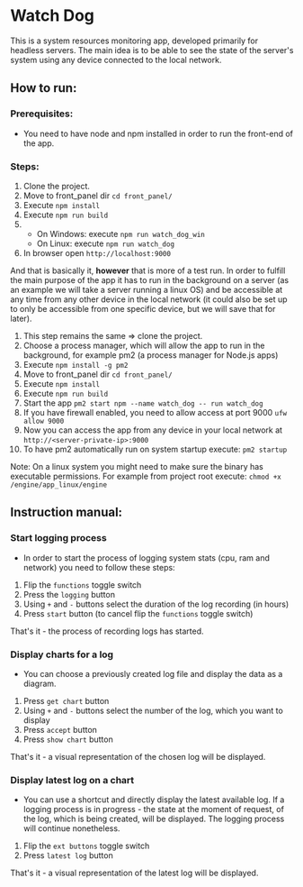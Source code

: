 # Watch Dog

This is a system resources monitoring app, developed primarily for headless servers.
The main idea is to be able to see the state of the server's system using any device connected to the local network.

## How to run:

### Prerequisites:

-   You need to have node and npm installed in order to run the front-end of the app.

### Steps:

1. Clone the project.
2. Move to front_panel dir `cd front_panel/`
3. Execute `npm install`
4. Execute `npm run build`
5.  - On Windows: execute `npm run watch_dog_win`
    - On Linux: execute `npm run watch_dog`
6. In browser open `http://localhost:9000`

And that is basically it, **however** that is more of a test run. In order to fulfill the main purpose of the app it has to run in the background on a server (as an example we will take a server running a linux OS) and be accessible at any time from any other device in the local network (it could also be set up to only be accessible from one specific device, but we will save that for later).

1. This step remains the same => clone the project.
2. Choose a process manager, which will allow the app to run in the background, for example pm2 (a process manager for Node.js apps)
3. Execute `npm install -g pm2`
4. Move to front_panel dir `cd front_panel/`
5. Execute `npm install`
6. Execute `npm run build`
7. Start the app `pm2 start npm --name watch_dog -- run watch_dog`
8. If you have firewall enabled, you need to allow access at port 9000 `ufw allow 9000`
9. Now you can access the app from any device in your local network at `http://<server-private-ip>:9000`
10. To have pm2 automatically run on system startup execute: `pm2 startup`

Note: On a linux system you might need to make sure the binary has executable permissions. For example from project root execute: `chmod +x /engine/app_linux/engine`

## Instruction manual:

### Start logging process

-   In order to start the process of logging system stats (cpu, ram and network) you need to follow these steps:

1. Flip the `functions` toggle switch
2. Press the `logging` button
3. Using `+` and `-` buttons select the duration of the log recording (in hours)
4. Press `start` button (to cancel flip the `functions` toggle switch)

That's it - the process of recording logs has started.

### Display charts for a log

-   You can choose a previously created log file and display the data as a diagram.

1. Press `get chart` button
2. Using `+` and `-` buttons select the number of the log, which you want to display
3. Press `accept` button
4. Press `show chart` button

That's it - a visual representation of the chosen log will be displayed.

### Display latest log on a chart

-   You can use a shortcut and directly display the latest available log. If a logging process is in progress - the state at the moment of request, of the log, which is being created, will be displayed. The logging process will continue nonetheless.

1. Flip the `ext buttons` toggle switch
2. Press `latest log` button

That's it - a visual representation of the latest log will be displayed.
